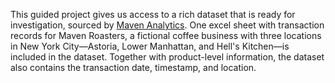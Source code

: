 This guided project gives us access to a rich dataset that is ready for investigation, sourced by [Maven Analytics](https://mavenanalytics.io/data-playground?pageSize=10&search=coffee+shop+sales). One excel sheet with transaction records for Maven Roasters, a fictional coffee business with three locations in New York City—Astoria, Lower Manhattan, and Hell's Kitchen—is included in the dataset. Together with product-level information, the dataset also contains the transaction date, timestamp, and location.
